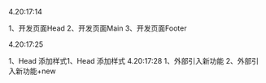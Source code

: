 4.20:17:14

1、开发页面Head
2、开发页面Main
3、开发页面Footer

4.20:17:25

1、Head 添加样式1、Head 添加样式
4.20:17:28
1、外部引入新功能
2、外部引入新功能+new
